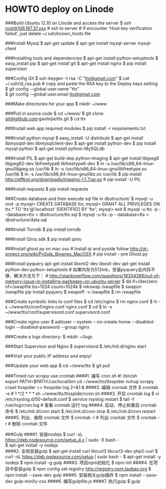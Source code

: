 HOWTO deploy on Linode
======================

###Build Ubuntu 12.10 on Linode and access the server
	$ ssh root@106.187.37.xxx
	# ssh to server
	# if encounter 'Host key verification failed', just delete ~/.ssh/known_hosts file

###Install Mysql
	$ apt-get update
	$ apt-get install mysql-server mysql-client

###Installing tools and dependencies
	$ apt-get install python-setuptools
	$ easy_install pip
	$ apt-get install git
	$ apt-get install nginx
	$ pip install supervisor

###Config Git
	$ ssh-keygen -t rsa -C "ttx@gmail.com"
	$ cat ~/.ssh/id_rsa.pub
	# copy and paste the RSA key to the Deploy keys setting
	$ git config --global user.name "ttx"  
	$ git config --global user.email ttx@gmail.com  

###Make directories for your app
	$ mkdir ~/www

###Pull in source code
	$ cd ~/www/
	$ git clone git@github.com:gaolinjie/ttx.git
	$ cd ttx

###Install web app required modules
	$ pip install -r requirements.txt

###Install python mysql
	$ easy_install -U distribute
	$ apt-get install libmysqld-dev libmysqlclient-dev
    $ apt-get install python-dev
	$ pip install mysql-python
	$ apt-get install python-MySQLdb

###Install PIL
	$ apt-get build-dep python-imaging
	$ apt-get install libjpeg8 libjpeg62-dev libfreetype6 libfreetype6-dev
	$ ln -s /usr/lib/x86_64-linux-gnu/libjpeg.so /usr/lib
	$ ln -s /usr/lib/x86_64-linux-gnu/libfreetype.so /usr/lib
	$ ln -s /usr/lib/x86_64-linux-gnu/libz.so /usr/lib
	$ pip install http://effbot.org/downloads/Imaging-1.1.7.tar.gz
	# pip install -U PIL

###Install requests
	$ pip install requests

###Create database and then execute sql file in dbstructure/
	$ mysql -u root -p
	mysql> CREATE DATABASE ttx;
	mysql> GRANT ALL PRIVILEGES ON ttx.* TO 'ttx'@'localhost' IDENTIFIED BY 'ttx';
	mysql> exit
	$ mysql -u ttx -p --database=ttx < dbstructure/ttx.sql
	$ mysql -u ttx -p --database=ttx < dbstructure/data.sql

###Install Torndb
    $ pip install torndb

###Install Qiniu sdk
    $ pip install qiniu

###Install ghost.py on mac osx
	# Install qt and pyside follow http://qt-project.org/wiki/PySide_Binaries_MacOSX
	# pip install --pre Ghost.py

###Install pyquery
    apt-get install libxml2-dev libxslt-dev
    apt-get install python-dev python-setuptools
    # 如果内存为512mb，安装pyquery会内存不够，解决方法为下：
    # http://stackoverflow.com/questions/18334366/out-of-memory-issue-in-installing-packages-on-ubuntu-server
    $ dd if=/dev/zero of=/swapfile bs=1024 count=1024k
    $ mkswap /swapfile
    $ swapon /swapfile
    pip install pyquery
    $ swapoff -v /swapfile
    $ rm /swapfile

###Create symbolic links to conf files
	$ cd /etc/nginx
	$ rm nginx.conf
	$ ln -s ~/www/ttx/conf/nginx.conf nginx.conf
	$ cd
	$ ln -s ~/www/ttx/conf/supervisord.conf supervisord.conf  

###Create nginx user
	$ adduser --system --no-create-home --disabled-login --disabled-password --group nginx

###Create a logs directory:
	$ mkdir ~/logs

###Start Supervisor and Nginx
	$ supervisord
	$ /etc/init.d/nginx start

###Visit your public IP address and enjoy!

###Update your web app
	$ cd ~/www/ttx
	$ git pull

###Timed run scrapy use crontab
####1. 编写 cron.sh
	#! /bin/sh                     
	export PATH=$PATH:/usr/local/bin
	cd ~/www/ttx/ttxspider
	nohup scrapy crawl ttxspider >> ttxspider.log 2>&1 &
####2. 编辑 crontab 文件
	$ crontab -e
	# 1 */2 * * *  sh ~/www/ttx/ttxspider/cron.sh
####3. 开启 crontab log
	$ vi /etc/rsyslog.d/50-default.conf 
	$ service rsyslog  restart
	$ tail -f /var/log/cron.log
	# 查看 crontab 运行 log
####4. 启动、停止和重启 crontab 命令
	$ /etc/init.d/cron start
	$ /etc/init.d/cron stop
	$ /etc/init.d/cron restart
####5. 列出、删除 crontab 文件
	$ crontab -l
	# 列出 crontab 文件
	$ crontab -r
	# 删除 crontab 文件


###Gulp
####1. 安装nodejs
	$ curl -sL https://deb.nodesource.com/setup_4.x | sudo -E bash -  
	$ apt-get install -y nodejs  
####2. 全局安装gulp
	$ apt-get install curl libcurl3 libcurl3-dev php5-curl
	$ curl -sL https://deb.nodesource.com/setup | sudo bash -
	$ apt-get install -y nodejs
	$ npm install -g gulp
####3. 项目npm初始化
	$ npm init
####4. 在项目中安装gulp
	$ npm config set registry http://registry.npm.taobao.org 
	$ npm install --save-dev gulp
####5. 安装相关gulp插件
	$ npm install --save-dev gulp-minify-css
####6. 编写gulpfile.js
####7. 执行gulp
	$ gulp
